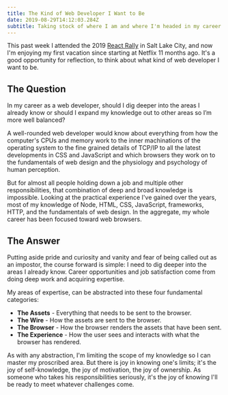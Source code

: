 ```yaml
---
title: The Kind of Web Developer I Want to Be
date: 2019-08-29T14:12:03.284Z
subtitle: Taking stock of where I am and where I'm headed in my career
---
```

This past week I attended the 2019 [React Rally](https://www.reactrally.com/) in Salt Lake City, and now I'm enjoying my first vacation since starting at Netflix 11 months ago. It's a good opportunity for reflection, to think about what kind of web developer I want to be.

## The Question

In my career as a web developer, should I dig deeper into the areas I already know or should I expand my knowledge out to other areas so I’m more well balanced?

A well-rounded web developer would know about everything from how the computer's CPUs and memory work to the inner machinations of the operating system to the fine grained details of TCP/IP to all the latest developments in CSS and JavaScript and which browsers they work on to the fundamentals of web design and the physiology and psychology of human perception.

But for almost all people holding down a job and multiple other responsibilities, that combination of deep and broad knowledge is impossible. Looking at the practical experience I've gained over the years, most of my knowledge of Node, HTML, CSS, JavaScript, frameworks, HTTP, and the fundamentals of web design. In the aggregate, my whole career has been focused toward web browsers.

## The Answer

Putting aside pride and curiosity and vanity and fear of being called out as an impostor, the course forward is simple: I need to dig deeper into the areas I already know. Career opportunities and job satisfaction come from doing deep work and acquiring expertise.

My areas of expertise, can be abstracted into these four fundamental categories:

* **The Assets** - Everything that needs to be sent to the browser.
* **The Wire** - How the assets are sent to the browser.
* **The Browser** - How the browser renders the assets that have been sent.
* **The Experience** - How the user sees and interacts with what the browser has rendered.

As with any abstraction, I'm limiting the scope of my knowledge so I can master my proscribed area. But there is joy in knowing one's limits; it's the joy of self-knowledge, the joy of motivation, the joy of ownership. As someone who takes his responsibilities seriously, it's the joy of knowing I'll be ready to meet whatever challenges come.